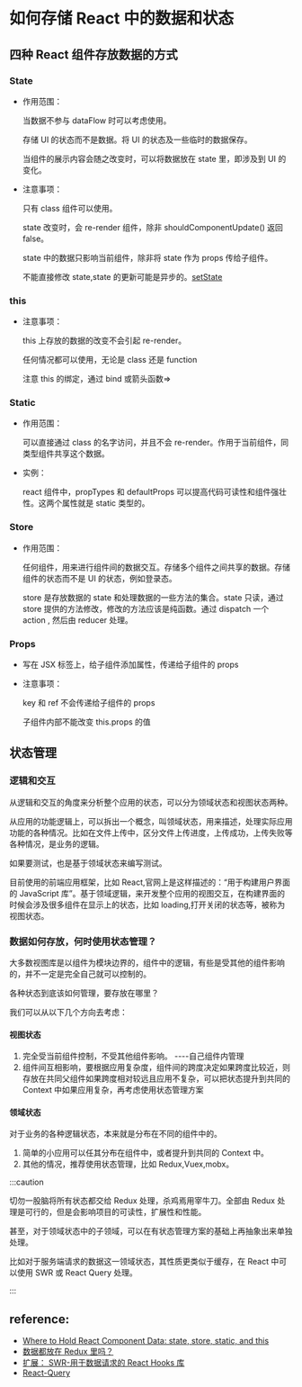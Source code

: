 # 如何存储 React 中的数据和状态

## 四种 React 组件存放数据的方式

### State

- 作用范围：

  当数据不参与 dataFlow 时可以考虑使用。

  存储 UI 的状态而不是数据。将 UI 的状态及一些临时的数据保存。

  当组件的展示内容会随之改变时，可以将数据放在 state 里，即涉及到 UI 的变化。

- 注意事项：

  只有 class 组件可以使用。

  state 改变时，会 re-render 组件，除非 shouldComponentUpdate() 返回 false。

  state 中的数据只影响当前组件，除非将 state 作为 props 传给子组件。

  不能直接修改 state,state 的更新可能是异步的。[setState](https://zh-hans.reactjs.org/docs/react-component.html#setstate)

### this

- 注意事项：

  this 上存放的数据的改变不会引起 re-render。

  任何情况都可以使用，无论是 class 还是 function

  注意 this 的绑定，通过 bind 或箭头函数=>

### Static

- 作用范围：


  可以直接通过 class 的名字访问，并且不会 re-render。作用于当前组件，同类型组件共享这个数据。

- 实例：

  react 组件中，propTypes 和 defaultProps 可以提高代码可读性和组件强壮性。这两个属性就是 static 类型的。

### Store

- 作用范围：

  任何组件，用来进行组件间的数据交互。存储多个组件之间共享的数据。存储组件的状态而不是 UI 的状态，例如登录态。

  store 是存放数据的 state 和处理数据的一些方法的集合。state 只读，通过 store 提供的方法修改，修改的方法应该是纯函数。通过 dispatch 一个 action , 然后由 reducer 处理。

### Props

- 写在 JSX 标签上，给子组件添加属性，传递给子组件的 props

- 注意事项：

  key 和 ref 不会传递给子组件的 props

  子组件内部不能改变 this.props 的值

## 状态管理

### 逻辑和交互

从逻辑和交互的角度来分析整个应用的状态，可以分为领域状态和视图状态两种。

从应用的功能逻辑上，可以拆出一个概念，叫领域状态，用来描述，处理实际应用功能的各种情况。比如在文件上传中，区分文件上传进度，上传成功，上传失败等各种情况，是业务的逻辑。

如果要测试，也是基于领域状态来编写测试。

目前使用的前端应用框架，比如 React,官网上是这样描述的：“用于构建用户界面的 JavaScript 库”。基于领域逻辑，来开发整个应用的视图交互，在构建界面的时候会涉及很多组件在显示上的状态，比如 loading,打开关闭的状态等，被称为视图状态。

### 数据如何存放，何时使用状态管理？

大多数视图库是以组件为模块边界的，组件中的逻辑，有些是受其他的组件影响的，并不一定是完全自己就可以控制的。

各种状态到底该如何管理，要存放在哪里？

我们可以从以下几个方向去考虑：

#### 视图状态

1. 完全受当前组件控制，不受其他组件影响。 ----自己组件内管理
2. 组件间互相影响，要根据应用复杂度，组件间的跨度决定如果跨度比较近，则存放在共同父组件如果跨度相对较远且应用不复杂，可以把状态提升到共同的 Context 中如果应用复杂，再考虑使用状态管理方案

#### 领域状态

对于业务的各种逻辑状态，本来就是分布在不同的组件中的。

1. 简单的小应用可以任其分布在组件中，或者提升到共同的 Context 中。
2. 其他的情况，推荐使用状态管理，比如 Redux,Vuex,mobx。

:::caution

切勿一股脑将所有状态都交给 Redux 处理，杀鸡焉用宰牛刀。全部由 Redux 处理是可行的，但是会影响项目的可读性，扩展性和性能。

甚至，对于领域状态中的子领域，可以在有状态管理方案的基础上再抽象出来单独处理。

比如对于服务端请求的数据这一领域状态，其性质更类似于缓存，在 React 中可以使用 SWR 或 React Query 处理。

:::

## reference:

- [Where to Hold React Component Data: state, store, static, and this](https://www.freecodecamp.org/news/where-do-i-belong-a-guide-to-saving-react-component-data-in-state-store-static-and-this-c49b335e2a00/)
- [数据都放在 Redux 里吗？](https://juejin.cn/post/6986202846903402503#heading-0)
- [扩展： SWR-用于数据请求的 React Hooks 库](https://github.com/vercel/swr)
- [React-Query](https://github.com/tannerlinsley/react-query)
